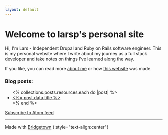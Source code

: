 ```yaml
---
layout: default
---
```


# Welcome to larsp's personal site

Hi, I'm Lars - Independent Drupal and Ruby on Rails software engineer. This is my personal website where I write about my journey as a full stack developer and take notes on things I’ve learned along the way.

If you like, you can read more [about me](/about) or how [this website](/webtech/2022/04/30/bridgetown/) was made.

### Blog posts:

<ul>
  <% collections.posts.resources.each do |post| %>
    <li>
      <a href="<%= post.relative_url %>"><%= post.data.title %></a>
    </li>
  <% end %>
</ul>

<a href="https://larsp.dev/feed.xml">Subscribe to Atom feed</a>

----

Made with [Bridgetown](/webtech/2022/04/30/bridgetown/)
{:style="text-align:center"}
